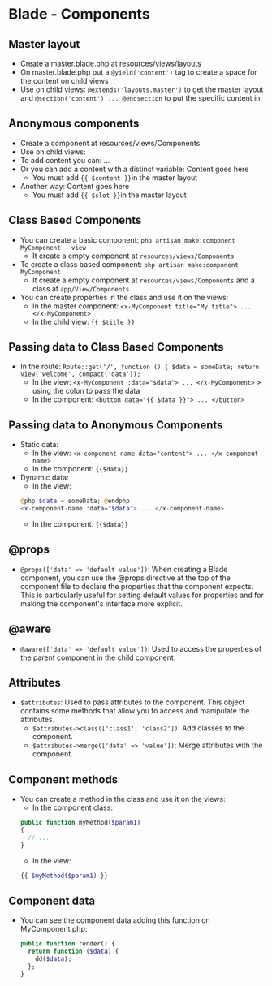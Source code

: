 # Blade - Components
## Master layout
- Create a master.blade.php at resources/views/layouts
- On master.blade.php put a `@yield('content')` tag to create a space for the content on child views
- Use on child views: `@extends('layouts.master')` to get the master layout and `@section('content') ... @endsection` to put the specific content in.

## Anonymous components
- Create a component at resources/views/Components
- Use on child views: <x-component-name> </x-component-name>
- To add content you can: <x-component-name content="content goes here"> ... </x-component-name> 
- Or you can add a content with a distinct variable:
  <x-component-name> <x-slot name="content"> Content goes here </x-slot>  </x-component-name>
  - You must add `{{ $content }}`in the master layout
- Another way: <x-component-name> Content goes here </x-component-name>
  - You must add `{{ $slot }}`in the master layout

## Class Based Components
- You can create a basic component: `php artisan make:component MyComponent --view`
  - It create a empty component at `resources/views/Components`
- To create a class based component: `php artisan make:component MyComponent`
  - It create a empty component at `resources/views/Components` and a class  at `app/View/Components`
- You can create properties in the class and use it on the views:
  - In the master component: `<x-MyComponent title="My title"> ... </x-MyComponent>`
  - In the child view: `{{ $title }}`

## Passing data to Class Based Components
- In the route: `Route::get('/', function () { $data = someData; return view('welcome', compact('data'));`  
  - In the view: `<x-MyComponent :data="$data"> ... </x-MyComponent>` > using the colon to pass the data
  - In the component: `<button data="{{ $data }}"> ... </button>`

## Passing data to Anonymous Components
- Static data:
  - In the view: `<x-component-name data="content"> ... </x-component-name>` 
  - In the component: `{{$data}}`
- Dynamic data:
  - In the view: 
  ```php
  @php $data = someData; @endphp
  <x-component-name :data="$data"> ... </x-component-name>
  ```
  - In the component: `{{$data}}`

## @props
- `@props(['data' => 'default value'])`: When creating a Blade component, you can use the @props directive at the top of the component file to declare the properties that the component expects. This is particularly useful for setting default values for properties and for making the component's interface more explicit.

## @aware
- `@aware(['data' => 'default value'])`: Used to access the properties of the parent component in the child component.

## Attributes 
- `$attributes`: Used to pass attributes to the component. This object contains some methods that allow you to access and manipulate the attributes.
  - `$attributes->class(['class1', 'class2'])`: Add classes to the component.
  - `$attributes->merge(['data' => 'value'])`: Merge attributes with the component.

## Component methods
- You can create a method in the class and use it on the views:
  - In the component class: 
  ```php
  public function myMethod($param1)
  {
    // ...
  }
  ```
  - In the view: 
  ```php
  {{ $myMethod($param1) }}
  ```

## Component data
- You can see the component data adding this function on MyComponent.php:
  ```php
  public function render() {
    return function ($data) {
      dd($data);
    };
  }
  ```